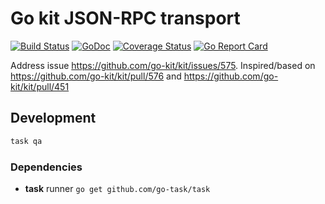 # Go kit JSON-RPC transport

[![Build Status](https://travis-ci.org/fredipevcin/gokit-jsonrpc.svg?branch=master)](https://travis-ci.org/fredipevcin/gokit-jsonrpc)
[![GoDoc](https://godoc.org/github.com/fredipevcin/gokit-jsonrpc?status.svg)](https://godoc.org/github.com/fredipevcin/gokit-jsonrpc)
[![Coverage Status](https://coveralls.io/repos/github/fredipevcin/gokit-jsonrpc/badge.svg?branch=master)](https://coveralls.io/github/fredipevcin/gokit-jsonrpc?branch=master)
[![Go Report Card](https://goreportcard.com/badge/fredipevcin/gokit-jsonrpc)](https://goreportcard.com/report/fredipevcin/gokit-jsonrpc)

Address issue https://github.com/go-kit/kit/issues/575.
Inspired/based on https://github.com/go-kit/kit/pull/576 and https://github.com/go-kit/kit/pull/451

## Development

```bash
task qa
```

### Dependencies

* **task** runner `go get github.com/go-task/task`
